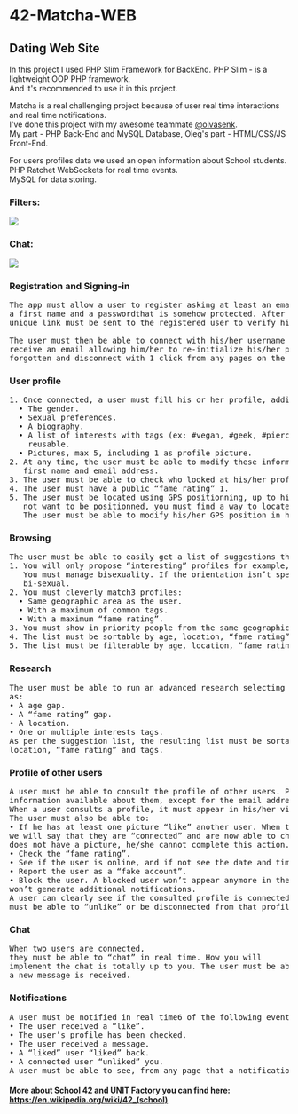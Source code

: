 # 42-Matcha-WEB
## Dating Web Site

In this project I used PHP Slim Framework for BackEnd.
PHP Slim - is a lightweight OOP PHP framework. <br>
And it's recommended to use it in this project.

Matcha is a real challenging project because of user real time interactions and real time notifications. <br>
I've done this project with my awesome teammate [@oivasenk](https://github.com/oivasenk). <br>
My part - PHP Back-End and MySQL Database, Oleg's part - HTML/CSS/JS Front-End.

For users profiles data we used an open information about School students. <br>
PHP Ratchet WebSockets for real time events. <br>
MySQL for data storing. <br>

### Filters:
![](Filters.gif)

### Chat:
![](Chat.gif)

### Registration and Signing-in
<pre>
The app must allow a user to register asking at least an email address, a username, a last name,
a first name and a passwordthat is somehow protected. After the registration, an e-mail with an
unique link must be sent to the registered user to verify his account.

The user must then be able to connect with his/her username and password. He/She must be able to
receive an email allowing him/her to re-initialize his/her password should the first one be
forgotten and disconnect with 1 click from any pages on the site.
</pre>

### User profile
<pre>
1. Once connected, a user must fill his or her profile, adding the following information:
  • The gender.
  • Sexual preferences.
  • A biography.
  • A list of interests with tags (ex: #vegan, #geek, #piercing etc...). These tags must be
    reusable.
  • Pictures, max 5, including 1 as profile picture.
2. At any time, the user must be able to modify these information, as well as the last name,
   first name and email address.
3. The user must be able to check who looked at his/her profile as well as who “liked” him/her.
4. The user must have a public “fame rating” 1.
5. The user must be located using GPS positionning, up to his/her neighborhood. If the user does
   not want to be positionned, you must find a way to locate him/her even without his/her knowledge.
   The user must be able to modify his/her GPS position in his/her profile.
</pre>

### Browsing
<pre>
The user must be able to easily get a list of suggestions that match his/her profile.
1. You will only propose “interesting” profiles for example, only men for a heterosexual girls.
   You must manage bisexuality. If the orientation isn’t specified, the user will be considered
   bi-sexual.
2. You must cleverly match3 profiles:
  • Same geographic area as the user.
  • With a maximum of common tags.
  • With a maximum “fame rating”.
3. You must show in priority people from the same geographical area.
4. The list must be sortable by age, location, “fame rating” and common tags.
5. The list must be filterable by age, location, “fame rating” and common tags.
</pre>

### Research
<pre>
The user must be able to run an advanced research selecting one or a few criterias such
as:
• A age gap.
• A “fame rating” gap.
• A location.
• One or multiple interests tags.
As per the suggestion list, the resulting list must be sortable and filterable by age,
location, “fame rating” and tags.
</pre>

### Profile of other users
<pre>
A user must be able to consult the profile of other users. Profiles must contain all the
information available about them, except for the email address and the password.
When a user consults a profile, it must appear in his/her visit history.
The user must also be able to:
• If he has at least one picture “like” another user. When two people “like” each other,
we will say that they are “connected” and are now able to chat. If the current user
does not have a picture, he/she cannot complete this action.
• Check the “fame rating”.
• See if the user is online, and if not see the date and time of the last connection.
• Report the user as a “fake account”.
• Block the user. A blocked user won’t appear anymore in the research results and
won’t generate additional notifications.
A user can clearly see if the consulted profile is connected or “like” his/her profile and
must be able to “unlike” or be disconnected from that profile.
</pre>

### Chat
<pre>
When two users are connected,
they must be able to “chat” in real time. How you will
implement the chat is totally up to you. The user must be able to see from any page if
a new message is received.
</pre>

### Notifications
<pre>
A user must be notified in real time6 of the following events:
• The user received a “like”.
• The user’s profile has been checked.
• The user received a message.
• A “liked” user “liked” back.
• A connected user “unliked” you.
A user must be able to see, from any page that a notification hasn’t been read.
</pre>

#### More about School 42 and UNIT Factory you can find here: https://en.wikipedia.org/wiki/42_(school)
